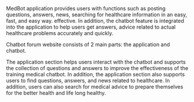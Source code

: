 MedBot application provides users with functions such as posting questions, answers, news, searching for healthcare information in an easy, fast, and easy way. effective. In addition, the chatbot feature is integrated into the application to help users get answers, advice related to actual healthcare problems accurately and quickly.

Chatbot forum website consists of 2 main parts: the application and chatbot.

The application section helps users interact with the chatbot and supports the collection of questions and answers to improve the effectiveness of the training medical chatbot. In addition, the application section also supports users to find questions, answers, and news related to healthcare. In addition, users can also search for medical advice to prepare themselves for the better health and life long healthy.